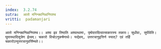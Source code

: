 ```yaml
---
index:  3.2.74
sutra:  आतो मनिन्क्वनिब्वनिपश्च
vritti:  padamanjari
---
```


	आतो मनिन्क्वनिब्वनिपश्च।। अश्व इव तिष्ठति अश्वत्थामा, पृषोदरादित्वात्सकारस्य तकारः। सुधीवा, सुपीवेति। घुमास्थादिसूत्रेण ईत्वम्। चकारो विचोऽनुकर्षणार्थः। यद्येवम्, उत्तरत्रानुवृत्तिर्न स्यात्? एवं तर्हि चकारोऽप्युत्तरत्रानुवर्त्तिष्यते।।
